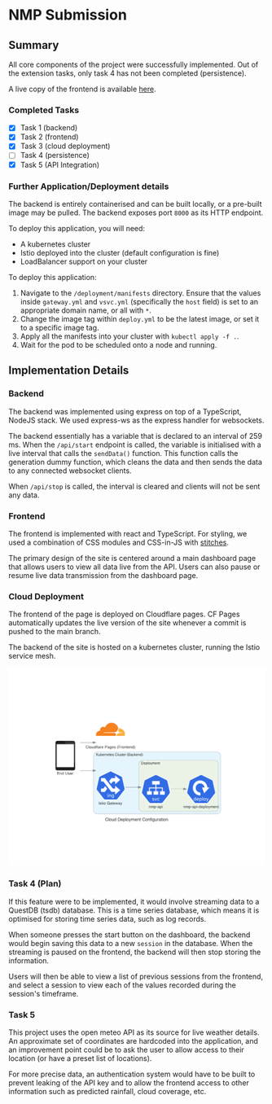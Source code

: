 # NMP Submission

## Summary

All core components of the project were successfully implemented. Out of the extension tasks, only task 4 has not been completed (persistence).

A live copy of the frontend is available [here](https://nmp-wt.pages.dev).

### Completed Tasks

- [x] Task 1 (backend)
- [x] Task 2 (frontend)
- [x] Task 3 (cloud deployment)
- [ ] Task 4 (persistence)
- [x] Task 5 (API Integration)

### Further Application/Deployment details

The backend is entirely containerised and can be built locally, or a pre-built image may be pulled. The backend exposes port `8000` as its HTTP endpoint.

To deploy this application, you will need:

- A kubernetes cluster
- Istio deployed into the cluster (default configuration is fine)
- LoadBalancer support on your cluster

To deploy this application:

1. Navigate to the `/deployment/manifests` directory. Ensure that the values inside `gateway.yml` and `vsvc.yml` (specifically the `host` field) is set to an appropriate domain name, or all with `*`.
2. Change the image tag within `deploy.yml` to be the latest image, or set it to a specific image tag.
3. Apply all the manifests into your cluster with `kubectl apply -f .`.
4. Wait for the pod to be scheduled onto a node and running.

## Implementation Details

### Backend

The backend was implemented using express on top of a TypeScript, NodeJS stack. We used express-ws as the express handler for websockets.

The backend essentially has a variable that is declared to an interval of 259 ms. When the `/api/start` endpoint is called, the variable is initialised with a live interval that calls the `sendData()` function. This function calls the generation dummy function, which cleans the data and then sends the data to any connected websocket clients.

When `/api/stop` is called, the interval is cleared and clients will not be sent any data.

### Frontend

The frontend is implemented with react and TypeScript. For styling, we used a combination of CSS modules and CSS-in-JS with [stitches](https://stitches.dev).

The primary design of the site is centered around a main dashboard page that allows users to view all data live from the API. Users can also pause or resume live data transmission from the dashboard page.

### Cloud Deployment

The frontend of the page is deployed on Cloudflare pages. CF Pages automatically updates the live version of the site whenever a commit is pushed to the main branch.

The backend of the site is hosted on a kubernetes cluster, running the Istio service mesh.

![deployment diagram](./docs/diagrams/cloud_deployment_configuration.png)

### Task 4 (Plan)

If this feature were to be implemented, it would involve streaming data to a QuestDB (tsdb) database. This is a time series database, which means it is optimised for storing time series data, such as log records.

When someone presses the start button on the dashboard, the backend would begin saving this data to a new `session` in the database. When the streaming is paused on the frontend, the backend will then stop storing the information.

Users will then be able to view a list of previous sessions from the frontend, and select a session to view each of the values recorded during the session's timeframe.

### Task 5

This project uses the open meteo API as its source for live weather details. An approximate set of coordinates are hardcoded into the application, and an improvement point could be to ask the user to allow access to their location (or have a preset list of locations).

For more precise data, an authentication system would have to be built to prevent leaking of the API key and to allow the frontend access to other information such as predicted rainfall, cloud coverage, etc.
